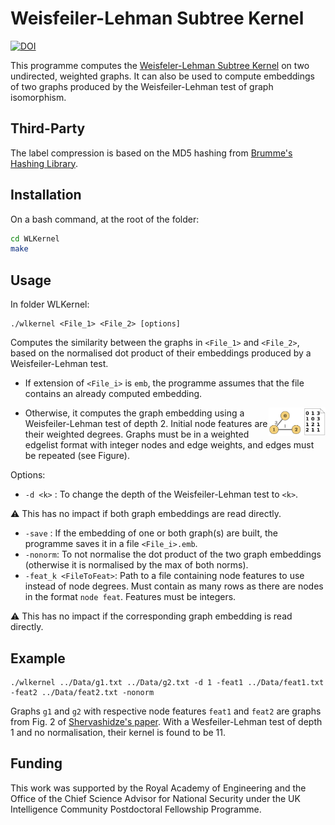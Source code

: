 # Weisfeiler-Lehman Subtree Kernel

[![DOI](https://zenodo.org/badge/493571761.svg)](https://zenodo.org/badge/latestdoi/493571761)

This programme computes the [Weisfeler-Lehman Subtree Kernel](https://www.jmlr.org/papers/volume12/shervashidze11a/shervashidze11a.pdf) on two undirected, weighted graphs. It can also be used to compute embeddings of two graphs produced by the Weisfeiler-Lehman test of graph isomorphism.

## Third-Party

The label compression is based on the MD5 hashing from [Brumme's Hashing Library](https://create.stephan-brumme.com/hash-library/).

## Installation

On a bash command, at the root of the folder:

```bash
cd WLKernel
make
```

## Usage

In folder WLKernel:
```
./wlkernel <File_1> <File_2> [options]
```
Computes the similarity between the graphs in `<File_1>` and `<File_2>`, based on the normalised dot product of their embeddings produced by a Weisfeiler-Lehman test.
* If extension of `<File_i>` is `emb`, the programme assumes that the file contains an already computed embedding.

<img align="right" src="Pic/weightedGraph.png" width="18%" height="18%">

* Otherwise, it computes the graph embedding using a Weisfeiler-Lehman test of depth 2. Initial node features are their weighted degrees. Graphs must be in a weighted edgelist format with integer nodes and edge weights, and edges must be repeated (see Figure).

Options:
* `-d <k>` : To change the depth of the Weisfeiler-Lehman test to `<k>`.

:warning: This has no impact if both graph embeddings are read directly.

* `-save` : If the embedding of one or both graph(s) are built, the programme saves it in a file `<File_i>.emb`.
* `-nonorm`: To not normalise the dot product of the two graph embeddings (otherwise it is normalised by the max of both norms).
* `-feat_k <FileToFeat>`: Path to a file containing node features to use instead of node degrees. Must contain as many rows as there are nodes in the format `node feat`. Features must be integers.

:warning: This has no impact if the corresponding graph embedding is read directly.

## Example

```
./wlkernel ../Data/g1.txt ../Data/g2.txt -d 1 -feat1 ../Data/feat1.txt -feat2 ../Data/feat2.txt -nonorm
```

Graphs `g1` and `g2` with respective node features `feat1` and `feat2` are graphs from Fig. 2 of [Shervashidze's paper](https://www.jmlr.org/papers/volume12/shervashidze11a/shervashidze11a.pdf). With a Wesfeiler-Lehman test of depth 1 and no normalisation, their kernel is found to be 11.

## Funding 

This work was supported by the Royal Academy of Engineering and the Office of the Chief Science Advisor for National Security under the UK Intelligence Community Postdoctoral Fellowship Programme.

